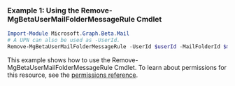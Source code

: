 ### Example 1: Using the Remove-MgBetaUserMailFolderMessageRule Cmdlet
```powershell
Import-Module Microsoft.Graph.Beta.Mail
# A UPN can also be used as -UserId.
Remove-MgBetaUserMailFolderMessageRule -UserId $userId -MailFolderId $mailFolderId -MessageRuleId $messageRuleId
```
This example shows how to use the Remove-MgBetaUserMailFolderMessageRule Cmdlet.
To learn about permissions for this resource, see the [permissions reference](/graph/permissions-reference).

